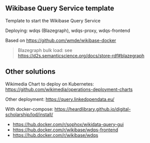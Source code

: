 
## Wikibase Query Service template

Template to start the Wikibase Query Service

Deploying: wdqs (Blazegraph), wdqs-proxy, wdqs-frontend

Based on https://github.com/wmde/wikibase-docker

> Blazegraph bulk load: see https://d2s.semanticscience.org/docs/store-rdf#blazegraph

## Other solutions

Wikimedia Chart to deploy on Kubernetes: https://github.com/wikimedia/operations-deployment-charts


Other deployment: https://query.linkedopendata.eu/

With docker-compose: https://heardlibrary.github.io/digital-scholarship/lod/install/

* https://hub.docker.com/r/sophox/wikidata-query-gui
* https://hub.docker.com/r/wikibase/wdqs-frontend
* https://hub.docker.com/r/wikibase/wdqs
